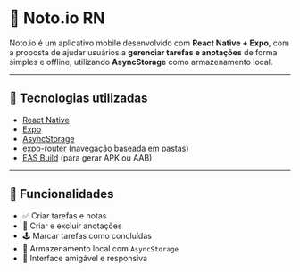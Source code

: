 # 📒 Noto.io RN

Noto.io é um aplicativo mobile desenvolvido com **React Native + Expo**, com a proposta de ajudar usuários a **gerenciar tarefas e anotações** de forma simples e offline, utilizando **AsyncStorage** como armazenamento local.

---

## 🚀 Tecnologias utilizadas

- [React Native](https://reactnative.dev/)
- [Expo](https://expo.dev/)
- [AsyncStorage](https://react-native-async-storage.github.io/async-storage/)
- [expo-router](https://expo.github.io/router) (navegação baseada em pastas)
- [EAS Build](https://docs.expo.dev/build/introduction/) (para gerar APK ou AAB)

---

## 🧠 Funcionalidades

- ✅ Criar tarefas e notas
- 📝 Criar e excluir anotações
- 🕹️ Marcar tarefas como concluídas
- 💾 Armazenamento local com `AsyncStorage`
- 📱 Interface amigável e responsiva

